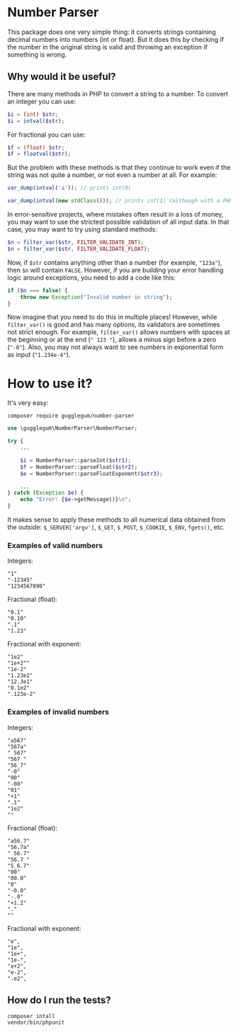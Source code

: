 # Number Parser

This package does one very simple thing: it converts strings containing decimal numbers into numbers (int or float). But it does this by checking if the number in the original string is valid and throwing an exception if something is wrong.

## Why would it be useful?

There are many methods in PHP to convert a string to a number. To convert an integer you can use:

```php
$i = (int) $str;
$i = intval($str);
```
For fractional you can use:

```php
$f = (float) $str;
$f = floatval($str);
```
But the problem with these methods is that they continue to work even if the string was not quite a number, or not even a number at all. For example:

```php
var_dump(intval('a')); // prints int(0)

var_dump(intval(new stdClass())); // prints int(1) (although with a PHP Warning "Object of class stdClass could not be converted to int")
```
In error-sensitive projects, where mistakes often result in a loss of money, you may want to use the strictest possible validation of all input data. In that case, you may want to try using standard methods:

```php
$n = filter_var($str, FILTER_VALIDATE_INT);
$n = filter_var($str, FILTER_VALIDATE_FLOAT);
```

Now, if `$str` contains anything other than a number (for example, `"123a"`), then `$n` will contain `FALSE`. However, if you are building your error handling logic around exceptions, you need to add a code like this:

```php
if ($n === false) {
    throw new Exception("Invalid number in string");
}
```
Now imagine that you need to do this in multiple places! However, while `filter_var()` is good and has many options, its validators are sometimes not strict enough. For example, `filter_var()` allows numbers with spaces at the beginning or at the end (`" 123 "`), allows a minus sign before a zero (`"-0"`). Also, you may not always want to see numbers in exponential form as input (`"1.234e-4"`).

# How to use it?

It's very easy:

```
composer require gugglegum/number-parser
```

```php
use \gugglegum\NumberParser\NumberParser;

try {
    ...

    $i = NumberParser::parseInt($str1);
    $f = NumberParser::parseFloat($str2);
    $e = NumberParser::parseFloatExponent($str3);

    ...
} catch (Exception $e) {
    echo "Error: {$e->getMessage()}\n";
}
```

It makes sense to apply these methods to all numerical data obtained from the outside: `$_SERVER['argv']`, `$_GET`, `$_POST`, `$_COOKIE`, `$_ENV`, `fgets()`, etc.

### Examples of valid numbers

Integers:
```
"1"
"-12345"
"1234567890"
```
Fractional (float):
```
"0.1"
"0.10"
".1"
"1.23"
```
Fractional with exponent:
```
"1e2"
"1e+2""
"1e-2"
"1.23e2"
"12.3e1"
"0.1e2"
".123e-2"
```

### Examples of invalid numbers

Integers:
```
"a567"
"567a"
" 567"
"567 "
"56_7"
"-0"
"00"
"-00"
"01"
"+1"
".1"
"1e2"
""
```
Fractional (float):
```
"a56.7"
"56.7a"
" 56.7"
"56.7 "
"5_6.7"
"00"
"00.0"
"0"
"-0.0"
"-.0"
"+1.2"
"."
""
```
Fractional with exponent:
```
"e",
"1e",
"1e+",
"1e-",
"e+2",
"e-2",
".e2",
```

## How do I run the tests?

```
composer intall
vendor/bin/phpunit
```

